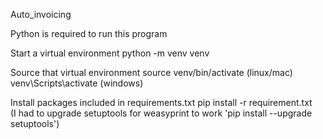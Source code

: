 Auto_invoicing

Python is required to run this program

Start a virtual environment
  python -m venv venv

Source that virtual environment
  source venv/bin/activate (linux/mac)
  venv\Scripts\activate (windows)

Install packages included in requirements.txt
  pip install -r requirement.txt  
    (I had to upgrade setuptools for weasyprint to work 'pip install --upgrade setuptools')

    
